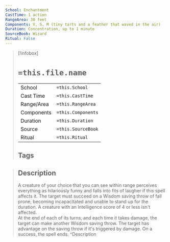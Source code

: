 ```yaml
---
School: Enchantment
CastTime: 1 action
RangeArea: 30 feet
Components: V, S, M (tiny tarts and a feather that waved in the air)
Duration: Concentration, up to 1 minute
SourceBook: Wizard
Ritual: False
---
```

> [!infobox]
>
> # `=this.file.name`
> |            |                    |
> | ---------- | ------------------ |
> | School     | `=this.School`     |
> | Cast Time  | `=this.CastTime`   |
> | Range/Area | `=this.RangeArea`  |
> | Components | `=this.Components` |
> | Duration   | `=this.Duration`   |
> | Source     | `=this.SourceBook` |
> | Ritual     | `=this.Ritual`     |
>## Tags
>

> ## Description
> A creature of your choice that you can see within range perceives everything as hilariously funny and falls into fits of laugher if this spell affects it. The target must succeed on a Wisdom saving throw of fall prone, becoming incapacitated and unable to stand up for the duration. A creature with an Intelligence score of 4 or less isn't affected.<br> At the end of each of its turns, and each time it takes damage, the target can make another Wisdom saving throw. The target has advantage on the saving throw if it's triggered by damage. On a success, the spell ends. 
> ^Description
